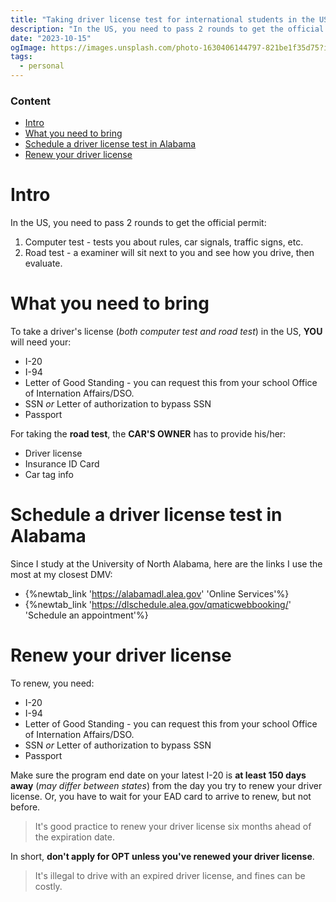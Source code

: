 ```yaml
---
title: "Taking driver license test for international students in the US"
description: "In the US, you need to pass 2 rounds to get the official permit: 1. Computer test - tests you about rules, car signals, traffic signs, etc. 2. Road test - a examiner will sit next to you and see how you drive, then evaluate"
date: "2023-10-15"
ogImage: https://images.unsplash.com/photo-1630406144797-821be1f35d75?ixlib=rb-4.0.3&ixid=M3wxMjA3fDB8MHxwaG90by1wYWdlfHx8fGVufDB8fHx8fA%3D%3D&auto=format&fit=crop&w=2070&q=80
tags:
  - personal
---
```


### Content

- [Intro](#intro)
- [What you need to bring](#what-you-need-to-bring)
- [Schedule a driver license test in Alabama](#schedule-a-driver-license-test-in-alabama)
- [Renew your driver license](#renew-your-driver-license)

# Intro

In the US, you need to pass 2 rounds to get the official permit:

1. Computer test - tests you about rules, car signals, traffic signs, etc.
2. Road test - a examiner will sit next to you and see how you drive, then evaluate.

# What you need to bring

To take a driver's license (_both computer test and road test_) in the US, **YOU** will need your:

- I-20
- I-94
- Letter of Good Standing - you can request this from your school Office of Internation Affairs/DSO.
- SSN _or_ Letter of authorization to bypass SSN
- Passport

For taking the **road test**, the **CAR'S OWNER** has to provide his/her:

- Driver license
- Insurance ID Card
- Car tag info

# Schedule a driver license test in Alabama

Since I study at the University of North Alabama, here are the links I use the most at my closest DMV:

- {%newtab_link 'https://alabamadl.alea.gov' 'Online Services'%}
- {%newtab_link 'https://dlschedule.alea.gov/qmaticwebbooking/' 'Schedule an appointment'%}

# Renew your driver license

To renew, you need:

- I-20
- I-94
- Letter of Good Standing - you can request this from your school Office of Internation Affairs/DSO.
- SSN _or_ Letter of authorization to bypass SSN
- Passport

Make sure the program end date on your latest I-20 is **at least 150 days away** (_may differ between states_) from the day you try to renew your driver license. Or, you have to wait for your EAD card to arrive to renew, but not before.

> It's good practice to renew your driver license six months ahead of the expiration date.

In short, **don't apply for OPT unless you've renewed your driver license**.

> It's illegal to drive with an expired driver license, and fines can be costly.
